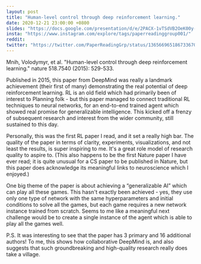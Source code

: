 ```yaml
---
layout: post
title: "Human-level control through deep reinforcement learning."
date: 2020-12-21 23:00:00 +0800
slides: "https://docs.google.com/presentation/d/e/2PACX-1vTSdVB2OeK00y-t_Iz3mR5kw4qZBk_ol8E09CZilUSVYEZXWg1i0oeOxRUMMmHrhk1Ida5ZFXxq_Buz/"
insta: "https://www.instagram.com/explore/tags/paperreadinggroup001/"
reddit:
twitter: "https://twitter.com/PaperReadingGrp/status/1365669651867336709"
---
```


Mnih, Volodymyr, et al. "Human-level control through deep reinforcement learning." nature 518.7540 (2015): 529-533.

Published in 2015, this paper from DeepMind was really a landmark achievement (their first of many) demonstrating the real potential of deep reinforcement learning. RL is an old field which had primarily been of interest to Planning folk - but this paper managed to connect traditional RL techniques to neural networks, for an end-to-end trained agent which showed real promise for generalizable intelligence. This kicked off a frenzy of subsequent research and interest from the wider community, still sustained to this day.

Personally, this was the first RL paper I read, and it set a really high bar. The quality of the paper in terms of clarity, experiments, visualizations, and not least the results, is super inspiring to me. It's a great role model of research quality to aspire to. (This also happens to be the first Nature paper I have ever read; it is quite unusual for a CS paper to be published in Nature, but this paper does acknowledge its meaningful links to neuroscience which I enjoyed.)

One big theme of the paper is about achieving a “generalizable AI” which can play all these games. This hasn't exactly been achieved - yes, they use only one type of network with the same hyperparameters and initial conditions to solve all the games, but each game requires a new network instance trained from scratch. Seems to me like a meaningful next challenge would be to create a single instance of the agent which is able to play all the games well.

P.S. It was interesting to see that the paper has 3 primary and 16 additional authors! To me, this shows how collaborative DeepMind is, and also suggests that such groundbreaking and high-quality research really does take a village.